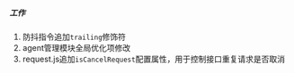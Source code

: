 ##### 工作

1. 防抖指令追加`trailing`修饰符
2. agent管理模块全局优化项修改
3. request.js追加`isCancelRequest`配置属性，用于控制接口重复请求是否取消